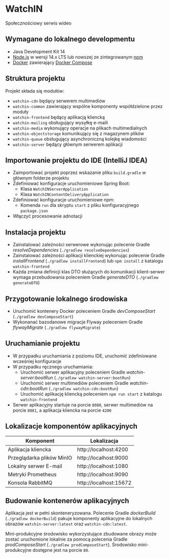 # WatchIN
Społecznościowy serwis wideo

## Wymagane do lokalnego developmentu
* Java Development Kit 14
* [Node.js](https://nodejs.org/en/) w wersji 14.x LTS lub nowszej ze zintegrowanym [npm](https://www.npmjs.com/)
* [Docker](https://www.docker.com/) zawierający [Docker Compose](https://docs.docker.com/compose/)

## Struktura projektu
Projekt składa się modułów:
* `watchin-cdn` będący serwerem multimediów
* `watchin-common` zawierający wspólne komponenty współdzielone przez moduły
* `watchin-frontend` będący aplikacją kliencką
* `watchin-mailing` obsługujący wysyłkę e-maili
* `watchin-media` wykonujący operacje na plikach multimedialnych
* `watchin-objectstorage` komunikujący się z magazynem plików
* `watchin-queue` obsługujący asynchroniczną kolejkę wiadomości
* `watchin-server` będący głównym serwerem aplikacji

## Importowanie projektu do IDE (IntelliJ IDEA)
* Zaimportować projekt poprzez wskazanie pliku `build.gradle` w głównym folderze projektu
* Zdefiniować konfiguracje uruchomieniowe Spring Boot:
  * Klasa `WatchINServerApplication`
  * Klasa `WatchINContentDeliveryApplication`
* Zdefiniować konfiguracje uruchomieniowe npm:
  * Komenda `run` dla skryptu `start` z pliku konfiguracyjnego `package.json`
* Włączyć procesowanie adnotacji

## Instalacja projektu
* Zainstalować zależności serwerowe wykonując polecenie Gradle _resolveDependencies_ (`./gradlew resolveDependencies`)
* Zainstalować zależności aplikacji klienckiej wykonując polecenie Gradle _installFrontend_ (`./gradlew installFrontend`) lub `npm install` z katalogu `watchin-frontend`
* Każda zmiana definicji klas DTO służących do komunikacji klient-serwer wymaga przebudowania poleceniem Gradle _generateDTO_ (`./gradlew generateDTO`)

## Przygotowanie lokalnego środowiska
* Uruchomić kontenery Docker poleceniem Gradle _devComposeStart_ (`./gradlew devComposeStart`)
* Wykonanać bazodanowe migracje Flyway poleceniem Gradle _flywayMigrate_ (`./gradlew flywayMigrate`)

## Uruchamianie projektu
* W przypadku uruchamiania z poziomu IDE, uruchomić zdefiniowane wcześniej konfiguracje
* W przypadku ręcznego uruchamiania:
  * Uruchomić serwer aplikacyjny poleceniem Gradle _watchin-server:bootRun_ (`./gradlew watchin-server:bootRun`)
  * Uruchomić serwer multimediów poleceniem Gradle _watchin-cdn:bootRun_ (`./gradlew watchin-cdn:bootRun`)
  * Uruchomić aplikację kliencką poleceniem `npm run start` z katalogu `watchin-frontend`
* Serwer aplikacyjny startuje na porcie `8080`, serwer multimediów na porcie `8081`, a aplikacja kliencka na porcie `4200`

## Lokalizacje komponentów aplikacyjnych
| Komponent                    | Lokalizacja                  |
|------------------------------|------------------------------|
| Aplikacja kliencka           | http://localhost:4200        |
| Przeglądarka plików MinIO    | http://localhost:9000        |
| Lokalny serwer E-mail        | http://localhost:1080        |
| Metryki Prometheus           | http://localhost:9090        |
| Konsola RabbitMQ             | http://localhost:15672       |

## Budowanie kontenerów aplikacyjnych
Aplikacja jest w pełni skonteneryzowana. Polecenie Gradle _dockerBuild_ (`./gradlew dockerBuild`) pakuje
komponenty aplikacyjne do lokalnych obrazów `watchin-server:latest` oraz `watchin-cdn:latest`.

Mini-produkcyjne środowisko wykorzystujące zbudowane obrazy może zostać uruchomione lokalnie
za pomocą polecenia Gradle _prodComposeStart_ (`./gradlew prodComposeStart`). Środowisko mini-produkcyjne
dostępne jest na porcie `80`.